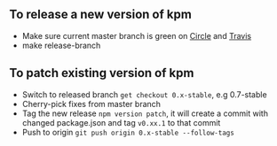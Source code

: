 ## To release a new version of kpm

* Make sure current master branch is green on [Circle](https://circleci.com/gh/facebook/fbkpm) and [Travis](https://travis-ci.com/facebook/fbkpm/builds)
* make release-branch

## To patch existing version of kpm

* Switch to released branch `get checkout 0.x-stable`, e.g 0.7-stable
* Cherry-pick fixes from master branch
* Tag the new release `npm version patch`, it will create a commit with changed package.json and tag `v0.xx.1` to that commit
* Push to origin `git push origin 0.x-stable --follow-tags`
